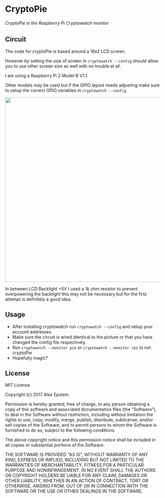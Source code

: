 # CryptoPie
###### CryptoPie is the Raspberry Pi Cryptowatch monitor

## Circuit
The code for cryptoPie is based around a 16x2 LCD screen.

However by setting the size of screen in ```cryptowatch --config``` should allow you to use other screen size as well with no trouble at all.

I am using a Raspberry Pi 2 Model B V1.1.

Other models may be used but if the GPIO layout needs adjusting make sure to setup the correct GPIO variables in ```cryptowatch --config```

<img src="https://s26.postimg.org/4u2qontnt/Cryptowatch_First_Circuit.png" height="600px" width="700px" align= "center">

In between LCD Backlight +5V I used a 1k ohm resistor to prevent overpowering the backlight this may not be necessary but for the first attempt is definitely a good idea.

## Usage

* After installing cryptowatch run ```cryptowatch --config``` and setup your account addresses.
* Make sure the circuit is wired identical to the picture or that you have changed the config file respectively.
* Run ```cryptowatch --monitor pie``` or ```cryptowatch --monitor rpi``` to run cryptoPie
* Hopefully magic?

## License

MIT License

Copyright (c) 2017 Alex Epstein

Permission is hereby granted, free of charge, to any person obtaining a copy of this software and associated documentation files (the "Software"), to deal in the Software without restriction, including without limitation the rights to use, copy, modify, merge, publish, distribute, sublicense, and/or sell copies of the Software, and to permit persons to whom the Software is furnished to do so, subject to the following conditions:

The above copyright notice and this permission notice shall be included in all copies or substantial portions of the Software.

THE SOFTWARE IS PROVIDED "AS IS", WITHOUT WARRANTY OF ANY KIND, EXPRESS OR IMPLIED, INCLUDING BUT NOT LIMITED TO THE WARRANTIES OF MERCHANTABILITY, FITNESS FOR A PARTICULAR PURPOSE AND NONINFRINGEMENT. IN NO EVENT SHALL THE AUTHORS OR COPYRIGHT HOLDERS BE LIABLE FOR ANY CLAIM, DAMAGES OR OTHER LIABILITY, WHETHER IN AN ACTION OF CONTRACT, TORT OR OTHERWISE, ARISING FROM, OUT OF OR IN CONNECTION WITH THE SOFTWARE OR THE USE OR OTHER DEALINGS IN THE SOFTWARE.
